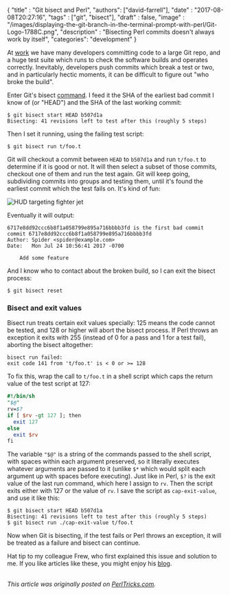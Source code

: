 
  {
    "title"  : "Git bisect and Perl",
    "authors": ["david-farrell"],
    "date"   : "2017-08-08T20:27:16",
    "tags"   : ["git", "bisect"],
    "draft"  : false,
    "image"  : "/images/displaying-the-git-branch-in-the-terminal-prompt-with-perl/Git-Logo-1788C.png",
    "description" : "Bisecting Perl commits doesn't always work by itself",
    "categories": "development"
  }

At [work](https://ziprecruiter.com) we have many developers committing code to a large Git repo, and a huge test suite which runs to check the software builds and operates correctly. Inevitably, developers push commits which break a test or two, and in particularly hectic moments, it can be difficult to figure out "who broke the build".

Enter Git's bisect [command](https://git-scm.com/docs/git-bisect). I feed it the SHA of the earliest bad commit I know of (or "HEAD") and the SHA of the last working commit:

    $ git bisect start HEAD b507d1a
    Bisecting: 41 revisions left to test after this (roughly 5 steps)

Then I set it running, using the failing test script:

    $ git bisect run t/foo.t

Git will checkout a commit between `HEAD` to `b507d1a` and run `t/foo.t` to determine if it is good or not. It will then select a subset of those commits, checkout one of them and run the test again. Git will keep going, subdividing commits into groups and testing them, until it's found the earliest commit which the test fails on. It's kind of fun:

<img src="https://media.giphy.com/media/WjAkrAvSA0XV6/giphy.gif" class="center" alt="HUD targeting fighter jet"/>

Eventually it will output:

    6717e8dd92ccc6b8f1a058799e895a716bbbb3fd is the first bad commit
    commit 6717e8dd92ccc6b8f1a058799e895a716bbbb3fd
    Author: Spider <spider@example.com>
    Date:   Mon Jul 24 10:56:41 2017 -0700

        Add some feature

And I know who to contact about the broken build, so I can exit the bisect process:

    $ git bisect reset

### Bisect and exit values

Bisect run treats certain exit values specially: 125 means the code cannot be tested, and 128 or higher will abort the bisect process. If Perl throws an exception it exits with 255 (instead of 0 for a pass and 1 for a test fail), aborting the bisect altogether:

    bisect run failed:
    exit code 141 from 't/foo.t' is < 0 or >= 128

To fix this, wrap the call to `t/foo.t` in a shell script which caps the return value of the test script at 127:

```perl
#!/bin/sh
"$@"
rv=$?
if [ $rv -gt 127 ]; then
  exit 127
else
  exit $rv
fi
```

The variable `"$@"` is a string of the commands passed to the shell script, with spaces within each argument preserved, so it literally executes whatever arguments are passed to it (unlike `$*` which would split each argument up with spaces before executing). Just like in Perl, `$?` is the exit value of the last run command, which here I assign to `rv`. Then the script exits either with 127 or the value of `rv`. I save the script as `cap-exit-value`, and use it like this:

    $ git bisect start HEAD b507d1a
    Bisecting: 41 revisions left to test after this (roughly 5 steps)
    $ git bisect run ./cap-exit-value t/foo.t

Now when Git is bisecting, if the test fails or Perl throws an exception, it will be treated as a failure and bisect can continue.

Hat tip to my colleague Frew, who first explained this issue and solution to me. If you like articles like these, you might enjoy his [blog](https://blog.afoolishmanifesto.com/).

\
*This article was originally posted on [PerlTricks.com](http://perltricks.com).*
